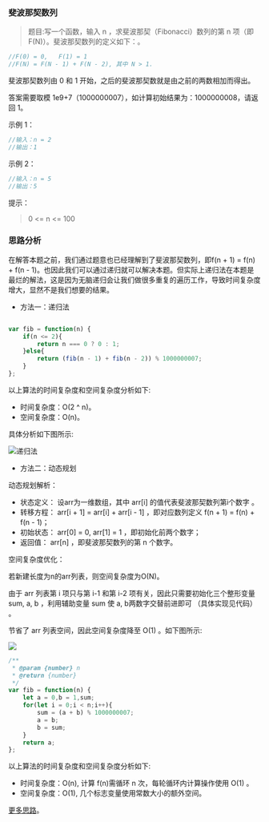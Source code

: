 ###  斐波那契数列

> 题目:写一个函数，输入 n ，求斐波那契（Fibonacci）数列的第 n 项（即 F(N)）。斐波那契数列的定义如下：。

```js
//F(0) = 0,   F(1) = 1
//F(N) = F(N - 1) + F(N - 2), 其中 N > 1.
```

斐波那契数列由 0 和 1 开始，之后的斐波那契数就是由之前的两数相加而得出。

答案需要取模 1e9+7（1000000007），如计算初始结果为：1000000008，请返回 1。

示例 1：

```js
//输入：n = 2
//输出：1
```

示例 2：
```js
//输入：n = 5
//输出：5
```

提示：

> 0 <= n <= 100

### 思路分析

在解答本题之前，我们通过题意也已经理解到了斐波那契数列，即f(n + 1) = f(n) + f(n - 1)。也因此我们可以通过递归就可以解决本题。但实际上递归法在本题是最烂的解法，这是因为无脑递归会让我们做很多重复的遍历工作，导致时间复杂度增大，显然不是我们想要的结果。

- 方法一：递归法


```js

var fib = function(n) {
    if(n <= 2){
        return n === 0 ? 0 : 1;
    }else{
        return (fib(n - 1) + fib(n - 2)) % 1000000007;
    }
};

```


以上算法的时间复杂度和空间复杂度分析如下:

* 时间复杂度：O(2 ^ n)。
* 空间复杂度：O(n)。

具体分析如下图所示:

![递归法](../../images/fib-2.png)

- 方法二：动态规划

动态规划解析：

* 状态定义： 设arr为一维数组，其中 arr[i] 的值代表斐波那契数列第i个数字 。
* 转移方程： arr[i + 1] = arr[i] + arr[i - 1] ，即对应数列定义 f(n + 1) = f(n) + f(n - 1)；
* 初始状态： arr[0] = 0, arr[1] = 1 ，即初始化前两个数字；
* 返回值： arr[n] ，即斐波那契数列的第 n 个数字。

空间复杂度优化：

若新建长度为n的arr列表，则空间复杂度为O(N)。

由于 arr 列表第 i 项只与第 i-1 和第 i-2 项有关，因此只需要初始化三个整形变量 sum, a, b ，利用辅助变量 sum 使 a, b两数字交替前进即可 （具体实现见代码） 。

节省了 arr 列表空间，因此空间复杂度降至 O(1) 。如下图所示:

![](../../images/fib-1.png)

```js
/**
 * @param {number} n
 * @return {number}
 */
var fib = function(n) {
    let a = 0,b = 1,sum;
    for(let i = 0;i < n;i++){
        sum = (a + b) % 1000000007;
        a = b;
        b = sum;
    }
    return a;
};
```

以上算法的时间复杂度和空间复杂度分析如下:

* 时间复杂度：O(n), 计算 f(n)需循环 n 次，每轮循环内计算操作使用 O(1) 。
* 空间复杂度：O(1), 几个标志变量使用常数大小的额外空间。

[更多思路](https://leetcode-cn.com/problems/fei-bo-na-qi-shu-lie-lcof/solution/mian-shi-ti-10-i-fei-bo-na-qi-shu-lie-dong-tai-gui/)。


